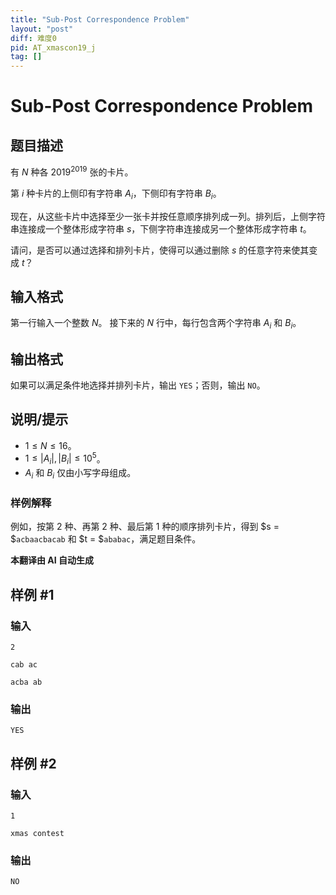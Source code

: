 ```yaml
---
title: "Sub-Post Correspondence Problem"
layout: "post"
diff: 难度0
pid: AT_xmascon19_j
tag: []
---
```


# Sub-Post Correspondence Problem

## 题目描述

有 $N$ 种各 $2019^{2019}$ 张的卡片。

第 $i$ 种卡片的上侧印有字符串 $A_i$，下侧印有字符串 $B_i$。

现在，从这些卡片中选择至少一张卡并按任意顺序排列成一列。排列后，上侧字符串连接成一个整体形成字符串 $s$，下侧字符串连接成另一个整体形成字符串 $t$。

请问，是否可以通过选择和排列卡片，使得可以通过删除 $s$ 的任意字符来使其变成 $t$？

## 输入格式

第一行输入一个整数 $N$。
接下来的 $N$ 行中，每行包含两个字符串 $A_i$ 和 $B_i$。

## 输出格式

如果可以满足条件地选择并排列卡片，输出 `YES`；否则，输出 `NO`。

## 说明/提示

- $1 \leq N \leq 16$。
- $1 \leq |A_i|, |B_i| \leq 10^5$。
- $A_i$ 和 $B_i$ 仅由小写字母组成。

### 样例解释

例如，按第 2 种、再第 2 种、最后第 1 种的顺序排列卡片，得到 $s = $`acbaacbacab` 和 $t = $`ababac`，满足题目条件。

 **本翻译由 AI 自动生成**

## 样例 #1

### 输入

```
2
cab ac
acba ab
```

### 输出

```
YES
```

## 样例 #2

### 输入

```
1
xmas contest
```

### 输出

```
NO
```

